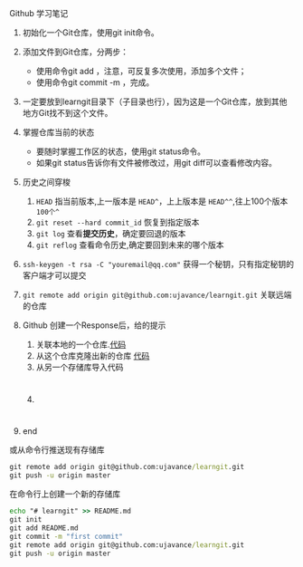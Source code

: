 Github 学习笔记

1. 初始化一个Git仓库，使用git init命令。
2. 添加文件到Git仓库，分两步：
    - 使用命令git add <file>，注意，可反复多次使用，添加多个文件；
    - 使用命令git commit -m <message>，完成。
3. 一定要放到learngit目录下（子目录也行），因为这是一个Git仓库，放到其他地方Git找不到这个文件。
4. 掌握仓库当前的状态
    - 要随时掌握工作区的状态，使用git status命令。
    - 如果git status告诉你有文件被修改过，用git diff可以查看修改内容。
5. 历史之间穿梭
    1. `HEAD` 指当前版本,上一版本是 `HEAD^`，上上版本是 `HEAD^^`,往上100个版本 `100个^`
    2. `git reset --hard commit_id` 恢复到指定版本
    3. `git log` 查看**提交历史**，确定要回退的版本
    4. `git reflog` 查看命令历史,确定要回到未来的哪个版本
6. `ssh-keygen -t rsa -C "youremail@qq.com"` 获得一个秘钥，只有指定秘钥的客户端才可以提交
7. `git remote add origin git@github.com:ujavance/learngit.git` 关联远端的仓库
8. Github 创建一个Response后，给的提示
    1. 关联本地的一个仓库.[代码](#relativelocalcode)
    2. 从这个仓库克隆出新的仓库 [代码](#createnewcode)
    3. 从另一个存储库导入代码
    4. #

9.  end


<a id="relativelocalcode"></a>
或从命令行推送现有存储库
```cmd
git remote add origin git@github.com:ujavance/learngit.git
git push -u origin master
```

<a id="createnewcode"></a>
在命令行上创建一个新的存储库
```cmd
echo "# learngit" >> README.md
git init
git add README.md
git commit -m "first commit"
git remote add origin git@github.com:ujavance/learngit.git
git push -u origin master
```